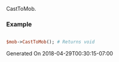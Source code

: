 CastToMob.
### Example

```perl

$mob->CastToMob(); # Returns void
```


Generated On 2018-04-29T00:30:15-07:00